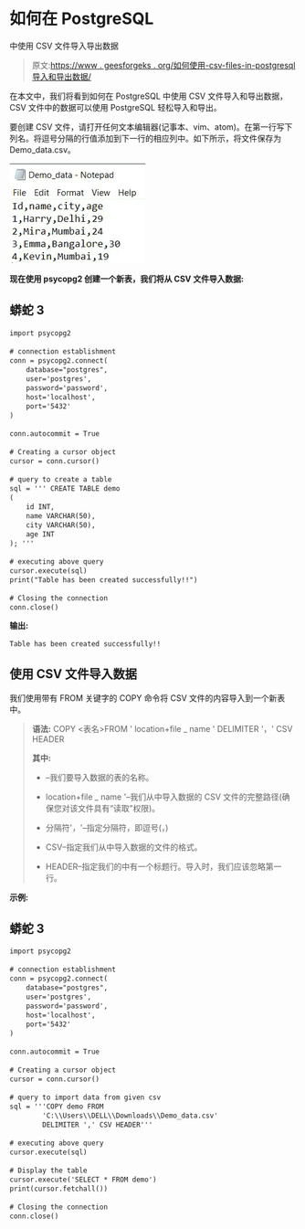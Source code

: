 # 如何在 PostgreSQL

中使用 CSV 文件导入导出数据

> 原文:[https://www . geesforgeks . org/如何使用-csv-files-in-postgresql 导入和导出数据/](https://www.geeksforgeeks.org/how-to-import-and-export-data-using-csv-files-in-postgresql/)

在本文中，我们将看到如何在 PostgreSQL 中使用 CSV 文件导入和导出数据，CSV 文件中的数据可以使用 PostgreSQL 轻松导入和导出。

要创建 CSV 文件，请打开任何文本编辑器(记事本、vim、atom)。在第一行写下列名。将逗号分隔的行值添加到下一行的相应列中。如下所示，将文件保存为 Demo_data.csv。

![](img/4eadc5be234beb1f2ccb083f1a3b258f.png)

**现在使用 psycopg2 创建一个新表，我们将从 CSV 文件导入数据:**

## 蟒蛇 3

```
import psycopg2

# connection establishment
conn = psycopg2.connect(
    database="postgres",
    user='postgres',
    password='password',
    host='localhost',
    port='5432'
)

conn.autocommit = True

# Creating a cursor object
cursor = conn.cursor()

# query to create a table
sql = ''' CREATE TABLE demo
(
    id INT,
    name VARCHAR(50),
    city VARCHAR(50),
    age INT
); '''

# executing above query
cursor.execute(sql)
print("Table has been created successfully!!")

# Closing the connection
conn.close()
```

**输出:**

```
Table has been created successfully!!
```

## **使用 CSV 文件导入数据**

我们使用带有 FROM 关键字的 COPY 命令将 CSV 文件的内容导入到一个新表中。

> **语法:** COPY <表名>FROM ' location+file _ name ' DELIMITER '，' CSV HEADER
> 
> **其中:**
> 
> *   –我们要导入数据的表的名称。
>     
>     
>     
>     
> *   location+file _ name '–我们从中导入数据的 CSV 文件的完整路径(确保您对该文件具有“读取”权限)。
> *   分隔符'，'–指定分隔符，即逗号(，)
> *   CSV–指定我们从中导入数据的文件的格式。
> *   HEADER–指定我们的中有一个标题行。导入时，我们应该忽略第一行。

**示例:**

## 蟒蛇 3

```
import psycopg2

# connection establishment
conn = psycopg2.connect(
    database="postgres",
    user='postgres',
    password='password',
    host='localhost',
    port='5432'
)

conn.autocommit = True

# Creating a cursor object
cursor = conn.cursor()

# query to import data from given csv
sql = '''COPY demo FROM 
        'C:\\Users\\DELL\\Downloads\\Demo_data.csv' 
        DELIMITER ',' CSV HEADER'''

# executing above query
cursor.execute(sql)

# Display the table
cursor.execute('SELECT * FROM demo')
print(cursor.fetchall())

# Closing the connection
conn.close()
```